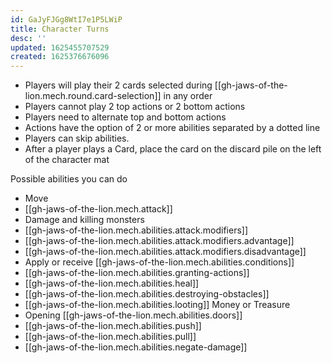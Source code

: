 ```yaml
---
id: GaJyFJGg8WtI7e1P5LWiP
title: Character Turns
desc: ''
updated: 1625455707529
created: 1625376676096
---
```


- Players will play their 2 cards selected during [[gh-jaws-of-the-lion.mech.round.card-selection]] in any order
- Players cannot play 2 top actions or 2 bottom actions
- Players need to alternate top and bottom actions
- Actions have the option of 2 or more abilities separated by a dotted line
- Players can skip abilities.
- After a player plays a Card, place the card on the discard pile on the left of the character mat

Possible abilities you can do

- Move
- [[gh-jaws-of-the-lion.mech.attack]]
- Damage and killing monsters
- [[gh-jaws-of-the-lion.mech.abilities.attack.modifiers]]
- [[gh-jaws-of-the-lion.mech.abilities.attack.modifiers.advantage]]
- [[gh-jaws-of-the-lion.mech.abilities.attack.modifiers.disadvantage]]
- Apply or receive [[gh-jaws-of-the-lion.mech.abilities.conditions]]
- [[gh-jaws-of-the-lion.mech.abilities.granting-actions]]
- [[gh-jaws-of-the-lion.mech.abilities.heal]]
- [[gh-jaws-of-the-lion.mech.abilities.destroying-obstacles]]
- [[gh-jaws-of-the-lion.mech.abilities.looting]] Money or Treasure
- Opening [[gh-jaws-of-the-lion.mech.abilities.doors]]
- [[gh-jaws-of-the-lion.mech.abilities.push]]
- [[gh-jaws-of-the-lion.mech.abilities.pull]]
- [[gh-jaws-of-the-lion.mech.abilities.negate-damage]]
